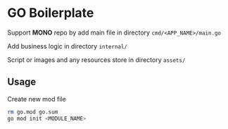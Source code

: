 # GO Boilerplate

Support **MONO** repo by add main file in directory `cmd/<APP_NAME>/main.go`

Add business logic in directory `internal/`

Script or images and any resources store in directory `assets/`

## Usage

Create new mod file

```sh
rm go.mod go.sum
go mod init <MODULE_NAME>
```